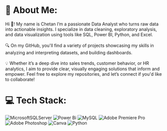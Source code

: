 # 💫 About Me:
Hi 👋! My name is  Chetan I’m a passionate Data Analyst who turns raw data into actionable insights. I specialize in data cleaning, exploratory analysis, and data visualization using tools like SQL, Power BI, Python, and Excel.<br><br>🔍 On my GitHub, you'll find a variety of projects showcasing my skills in analyzing and interpreting datasets, and building dashboards.<br><br>💡 Whether it’s a deep dive into sales trends, customer behavior, or HR analytics, I aim to provide clear, visually engaging solutions that inform and empower. Feel free to explore my repositories, and let’s connect if you'd like to collaborate!


# 💻 Tech Stack:
![MicrosoftSQLServer](https://img.shields.io/badge/Microsoft%20SQL%20Server-CC2927?style=for-the-badge&logo=microsoft%20sql%20server&logoColor=white) ![Power Bi](https://img.shields.io/badge/power_bi-F2C811?style=for-the-badge&logo=powerbi&logoColor=black) ![MySQL](https://img.shields.io/badge/mysql-4479A1.svg?style=for-the-badge&logo=mysql&logoColor=white) ![Adobe Premiere Pro](https://img.shields.io/badge/Adobe%20Premiere%20Pro-9999FF.svg?style=for-the-badge&logo=Adobe%20Premiere%20Pro&logoColor=white) ![Adobe Photoshop](https://img.shields.io/badge/adobe%20photoshop-%2331A8FF.svg?style=for-the-badge&logo=adobe%20photoshop&logoColor=white) ![Canva](https://img.shields.io/badge/Canva-%2300C4CC.svg?style=for-the-badge&logo=Canva&logoColor=white) ![Python](https://img.shields.io/badge/python-3670A0?style=for-the-badge&logo=python&logoColor=ffdd54)
